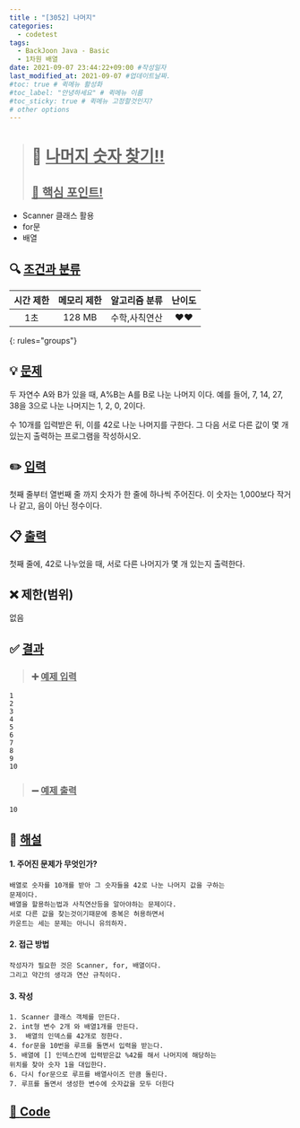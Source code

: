 ```yaml
---
title : "[3052] 나머지"
categories:
  - codetest
tags:
  - BackJoon Java - Basic
  - 1차원 배열
date: 2021-09-07 23:44:22+09:00 #작성일자
last_modified_at: 2021-09-07 #업데이트날짜.
#toc: true # 퀵메뉴 활성화
#toc_label: "안녕하세요" # 퀵메뉴 이름
#toc_sticky: true # 퀵메뉴 고정할것인지?
# other options
---
```

> # 📜 <u>나머지 숫자 찾기!!</u> 
> ## <u>📌 핵심 포인트!</u> 
*  Scanner 클래스 활용
* for문
*   배열


## 🔍 <u>조건과 분류</u>

| 시간 제한  | 메모리 제한  |  알고리즘 분류 | 난이도 
|:-------------:|:---------------:|:-----------:|:---------:
| 1초 | 128 MB | 수학,사칙연산 | ❤️❤️ 
{: rules="groups"}

## 💡 <u>문제</u> 
두 자연수 A와 B가 있을 때, A%B는 A를 B로 나눈 나머지 이다. 예를 들어, 7, 14, 27, 38을 3으로 나눈 나머지는 1, 2, 0, 2이다. 

수 10개를 입력받은 뒤, 이를 42로 나눈 나머지를 구한다. 그 다음 서로 다른 값이 몇 개 있는지 출력하는 프로그램을 작성하시오.

## ✏️ <u>입력</u>
첫째 줄부터 열번째 줄 까지 숫자가 한 줄에 하나씩 주어진다. 이 숫자는 1,000보다 작거나 같고, 음이 아닌 정수이다.

## 📋 <u>출력</u>
첫째 줄에, 42로 나누었을 때, 서로 다른 나머지가 몇 개 있는지 출력한다.

## ❌ 제한(범위)
없음

## ✅ <u>결과</u>
> ### ➕ <u>예제 입력</u>
	1
	2
	3
	4
	5
	6
	7
	8
	9
	10
		
> ### ➖ <u>예제 출력</u>
	10

## 💭 <u>해설</u>
#### 1. 주어진 문제가 무엇인가?
	배열로 숫자를 10개를 받아 그 숫자들을 42로 나눈 나머지 값을 구하는
	문제이다.
	배열을 할용하는법과 사칙연산등을 알아야하는 문제이다.
	서로 다른 값을 찾는것이기때문에 중복은 허용하면서
	카운트는 세는 문제는 아니니 유의하자.

#### 2. 접근 방법
	작성자가 필요한 것은 Scanner, for, 배열이다.
	그리고 약간의 생각과 연산 규칙이다.

#### 3. 작성
	1. Scanner 클래스 객체를 만든다.
	2. int형 변수 2개 와 배열1개를 만든다.
	3.  배열의 인덱스를 42개로 정한다.
	4. for문을 10번을 루프를 돌면서 입력을 받는다.
	5. 배열에 [] 인덱스칸에 입력받은값 %42를 해서 나머지에 해당하는
	위치를 찾아 숫자 1을 대입한다.
	6. 다시 for문으로 루프를 배열사이즈 만큼 돌린다.
	7. 루프를 돌면서 생성한 변수에 숫자값을 모두 더한다
	

## <u>📖 <u>Code</u>
<script src="https://gist.github.com/Cononi/079a2aace8e4bb8efaaa1148270dd72d.js"></script>